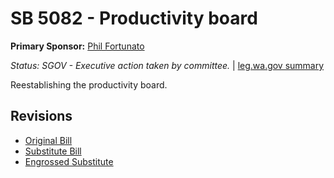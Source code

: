 # SB 5082 - Productivity board
**Primary Sponsor:** [Phil Fortunato](/person/leg/phil.fortunato.md)

*Status: SGOV - Executive action taken by committee.* | [leg.wa.gov summary](https://app.leg.wa.gov/billsummary?BillNumber=5082&Year=2021)

Reestablishing the productivity board.

## Revisions
* [Original Bill](1/)
* [Substitute Bill](S/)
* [Engrossed Substitute](S.E/)